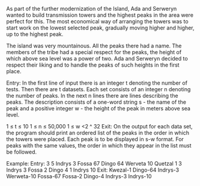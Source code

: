 As part of the further modernization of the Island, Ada and Serweryn wanted to build transmission towers and the highest peaks in the area were perfect for this. The most economical way of arranging the towers was to start work on the lowest selected peak, gradually moving higher and higher, up to the highest peak.

The island was very mountainous. All the peaks there had a name. The members of the tribe had a special respect for the peaks, the height of which above sea level was a power of two. Ada and Serweryn decided to respect their liking and to handle the peaks of such heights in the first place.

Entry:
In the first line of input there is an integer t denoting the number of tests. Then there are t datasets. Each set consists of an integer n denoting the number of peaks. In the next n lines there are lines describing the peaks. The description consists of a one-word string s - the name of the peak and a positive integer w - the height of the peak in meters above sea level.

1 ≤ t ≤ 10
1 ≤ n ≤ 50,000
1 ≤ w <2 ^ 32
Exit:
On the output for each data set, the program should print an ordered list of the peaks in the order in which the towers were placed. Each peak is to be displayed in s-w format. For peaks with the same values, the order in which they appear in the list must be followed.

Example:
Entry:
3
5
Indrys 3
Fossa 67
Dingo 64
Werveta 10
Quetzal 1
3
Indrys 3
Fossa 2
Dingo 4
1
Indrys 10
Exit:
Kwezal-1 Dingo-64 Indrys-3 Werweta-10 Fossa-67
Fossa-2 Dingo-4 Indrys-3
Indrys-10
